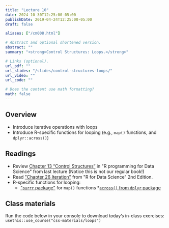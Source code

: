 ```yaml
---
title: "Lecture 10"
date: 2024-10-30T12:25:00-05:00
publishDate: 2019-04-24T12:25:00-05:00
draft: false

aliases: ["/cm008.html"]

# Abstract and optional shortened version.
abstract: ""
summary: "<strong>Control Structures: Loops.</strong>"

# Links (optional).
url_pdf: ""
url_slides: "/slides/control-structures-loops/"
url_video: ""
url_code: ""

# Does the content use math formatting?
math: false
---
```




<!-- NOTES FALL 2024
ADD TO IN-CLASS MATERIALS THE DEMO LOOP, NEEDS REVISIONS CURRENTLY ON DESKTOP
-->

## Overview

* Introduce iterative operations with loops
* Introduce R-specific functions for looping (e.g., `map()` functions, and `dplyr::across()`)


## Readings

* Review [Chapter 13 “Control Structures”](https://bookdown.org/rdpeng/rprogdatascience/control-structures.html) in "R programming for Data Science" from last lecture (Notice this is not our regular book!)
* Read ["Chapter 26 Iteration"](https://r4ds.hadley.nz/iteration) from "R for Data Science" 2nd Edition.
* R-specific functions for looping:
  * ["`purrr` package"](https://purrr.tidyverse.org/reference/map.html) for `map()` functions 
  *[`across()` from `dplyr` package](https://dplyr.tidyverse.org/reference/across.html)


## Class materials

<!--
In-class materials (exercises and code) will be posted here shortly before class.
-->

Run the code below in your console to download today’s in-class exercises: `usethis::use_course("css-materials/loops")`


<!--
* [Data storage types](/notes/vectors/)
* [Iteration](/notes/iteration/)
* [Column-wise operations](https://dplyr.tidyverse.org/dev/articles/colwise.html)
-->
